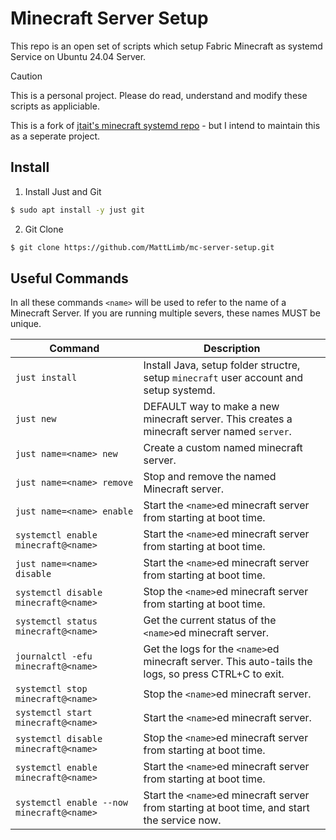 # Minecraft Server Setup

This repo is an open set of scripts which setup Fabric Minecraft as systemd Service on Ubuntu 24.04 Server.

> [!CAUTION]
> This is a personal project. Please do read, understand and modify these scripts as appliciable.

This is a fork of [jtait's minecraft systemd repo](https://github.com/jtait/minecraft_systemd) - but I intend to maintain this as a seperate project.

## Install

1. Install Just and Git

```sh
$ sudo apt install -y just git
```

2. Git Clone

```sh
$ git clone https://github.com/MattLimb/mc-server-setup.git
```

## Useful Commands

In all these commands `<name>` will be used to refer to the name of a Minecraft Server. If you are running multiple severs, these names MUST be unique.


| Command                                   | Description                                                                                          |
| ----------------------------------------- | ---------------------------------------------------------------------------------------------------- |
| `just install`                            | Install Java, setup folder structre, setup `minecraft` user account and setup systemd.               |
| `just new`                                | DEFAULT way to make a new minecraft server. This creates a minecraft server named `server`.          |
| `just name=<name> new`                    | Create a custom named minecraft server.                                                              |
| `just name=<name> remove`                 | Stop and remove the named Minecraft server.                                                          |
| `just name=<name> enable`                 | Start the `<name>`ed minecraft server from starting at boot time.                                    |
| `systemctl enable minecraft@<name>`       | Start the `<name>`ed minecraft server from starting at boot time.                                    |
| `just name=<name> disable`                | Start the `<name>`ed minecraft server from starting at boot time.                                    |
| `systemctl disable minecraft@<name>`      | Stop the `<name>`ed minecraft server from starting at boot time.                                     |
| `systemctl status minecraft@<name>`       | Get the current status of the `<name>`ed minecraft server.                                           |
| `journalctl -efu minecraft@<name>`        | Get the logs for the `<name>`ed minecraft server. This auto-tails the logs, so press CTRL+C to exit. |
| `systemctl stop minecraft@<name>`         | Stop the `<name>`ed minecraft server.                                                                |
| `systemctl start minecraft@<name>`        | Start the `<name>`ed minecraft server.                                                               |
| `systemctl disable minecraft@<name>`      | Stop the `<name>`ed minecraft server from starting at boot time.                                     |
| `systemctl enable minecraft@<name>`       | Start the `<name>`ed minecraft server from starting at boot time.                                    |
| `systemctl enable --now minecraft@<name>` | Start the `<name>`ed minecraft server from starting at boot time, and start the service now.         |
